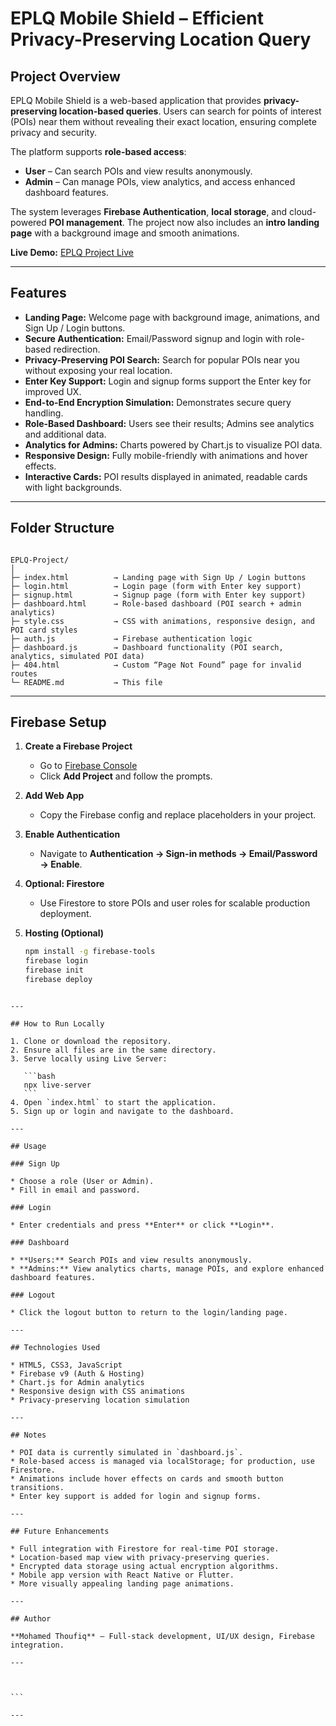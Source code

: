 # EPLQ Mobile Shield – Efficient Privacy-Preserving Location Query

## Project Overview

EPLQ Mobile Shield is a web-based application that provides **privacy-preserving location-based queries**. Users can search for points of interest (POIs) near them without revealing their exact location, ensuring complete privacy and security.

The platform supports **role-based access**:

- **User** – Can search POIs and view results anonymously.
- **Admin** – Can manage POIs, view analytics, and access enhanced dashboard features.

The system leverages **Firebase Authentication**, **local storage**, and cloud-powered **POI management**. The project now also includes an **intro landing page** with a background image and smooth animations.

**Live Demo:** [EPLQ Project Live](https://epql-project.web.app/)

---

## Features

- **Landing Page:** Welcome page with background image, animations, and Sign Up / Login buttons.
- **Secure Authentication:** Email/Password signup and login with role-based redirection.
- **Privacy-Preserving POI Search:** Search for popular POIs near you without exposing your real location.
- **Enter Key Support:** Login and signup forms support the Enter key for improved UX.
- **End-to-End Encryption Simulation:** Demonstrates secure query handling.
- **Role-Based Dashboard:** Users see their results; Admins see analytics and additional data.
- **Analytics for Admins:** Charts powered by Chart.js to visualize POI data.
- **Responsive Design:** Fully mobile-friendly with animations and hover effects.
- **Interactive Cards:** POI results displayed in animated, readable cards with light backgrounds.

---

## Folder Structure

```

EPLQ-Project/
│
├─ index.html          → Landing page with Sign Up / Login buttons
├─ login.html          → Login page (form with Enter key support)
├─ signup.html         → Signup page (form with Enter key support)
├─ dashboard.html      → Role-based dashboard (POI search + admin analytics)
├─ style.css           → CSS with animations, responsive design, and POI card styles
├─ auth.js             → Firebase authentication logic
├─ dashboard.js        → Dashboard functionality (POI search, analytics, simulated POI data)
├─ 404.html            → Custom “Page Not Found” page for invalid routes
└─ README.md           → This file

````

---

## Firebase Setup

1. **Create a Firebase Project**
   - Go to [Firebase Console](https://console.firebase.google.com/)
   - Click **Add Project** and follow the prompts.

2. **Add Web App**
   - Copy the Firebase config and replace placeholders in your project.

3. **Enable Authentication**
   - Navigate to **Authentication → Sign-in methods → Email/Password → Enable**.

4. **Optional: Firestore**
   - Use Firestore to store POIs and user roles for scalable production deployment.

5. **Hosting (Optional)**
   ```bash
   npm install -g firebase-tools
   firebase login
   firebase init
   firebase deploy
````

---

## How to Run Locally

1. Clone or download the repository.
2. Ensure all files are in the same directory.
3. Serve locally using Live Server:

   ```bash
   npx live-server
   ```
4. Open `index.html` to start the application.
5. Sign up or login and navigate to the dashboard.

---

## Usage

### Sign Up

* Choose a role (User or Admin).
* Fill in email and password.

### Login

* Enter credentials and press **Enter** or click **Login**.

### Dashboard

* **Users:** Search POIs and view results anonymously.
* **Admins:** View analytics charts, manage POIs, and explore enhanced dashboard features.

### Logout

* Click the logout button to return to the login/landing page.

---

## Technologies Used

* HTML5, CSS3, JavaScript
* Firebase v9 (Auth & Hosting)
* Chart.js for Admin analytics
* Responsive design with CSS animations
* Privacy-preserving location simulation

---

## Notes

* POI data is currently simulated in `dashboard.js`.
* Role-based access is managed via localStorage; for production, use Firestore.
* Animations include hover effects on cards and smooth button transitions.
* Enter key support is added for login and signup forms.

---

## Future Enhancements

* Full integration with Firestore for real-time POI storage.
* Location-based map view with privacy-preserving queries.
* Encrypted data storage using actual encryption algorithms.
* Mobile app version with React Native or Flutter.
* More visually appealing landing page animations.

---

## Author

**Mohamed Thoufiq** – Full-stack development, UI/UX design, Firebase integration.

---



```

---
